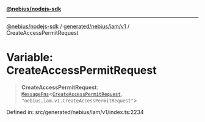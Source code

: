 [**@nebius/nodejs-sdk**](../../../../../README.md)

---

[@nebius/nodejs-sdk](../../../../../README.md) / [generated/nebius/iam/v1](../README.md) / CreateAccessPermitRequest

# Variable: CreateAccessPermitRequest

> **CreateAccessPermitRequest**: [`MessageFns`](../../../../../runtime/protos/core/interfaces/MessageFns.md)\<[`CreateAccessPermitRequest`](../interfaces/CreateAccessPermitRequest.md), `"nebius.iam.v1.CreateAccessPermitRequest"`\>

Defined in: src/generated/nebius/iam/v1/index.ts:2234
